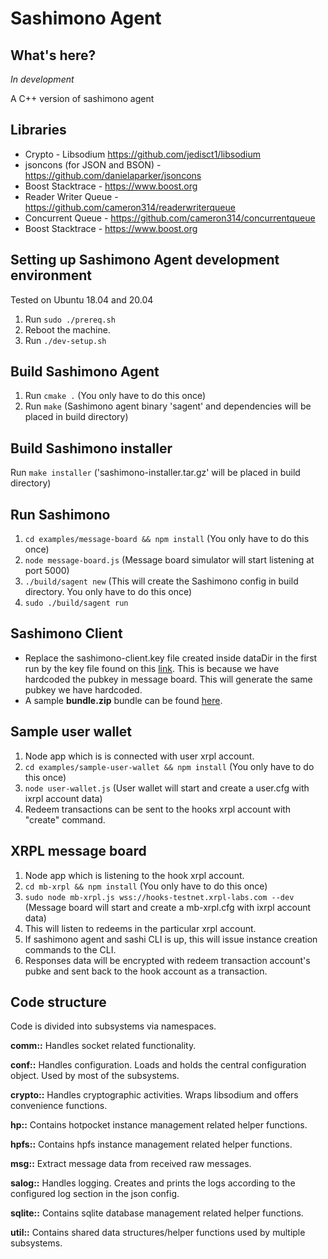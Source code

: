 # Sashimono Agent

## What's here?
*In development*

A C++ version of sashimono agent

## Libraries
* Crypto - Libsodium https://github.com/jedisct1/libsodium
* jsoncons (for JSON and BSON) - https://github.com/danielaparker/jsoncons
* Boost Stacktrace - https://www.boost.org
* Reader Writer Queue - https://github.com/cameron314/readerwriterqueue
* Concurrent Queue - https://github.com/cameron314/concurrentqueue
* Boost Stacktrace - https://www.boost.org

## Setting up Sashimono Agent development environment
Tested on Ubuntu 18.04 and 20.04
1. Run `sudo ./prereq.sh`
1. Reboot the machine.
1. Run `./dev-setup.sh`

## Build Sashimono Agent
1. Run `cmake .` (You only have to do this once)
1. Run `make` (Sashimono agent binary 'sagent' and dependencies will be placed in build directory)

## Build Sashimono installer
Run `make installer` ('sashimono-installer.tar.gz' will be placed in build directory)

## Run Sashimono
1. `cd examples/message-board && npm install` (You only have to do this once)
1. `node message-board.js` (Message board simulator will start listening at port 5000)
1. `./build/sagent new` (This will create the Sashimono config in build directory. You only have to do this once)
1. `sudo ./build/sagent run`

## Sashimono Client
- Replace the sashimono-client.key file created inside dataDir in the first run by the key file found on this [link](https://geveoau.sharepoint.com/:u:/g/EX5U8SxYyM5Anyq2rAcMXtkBEOO_XWT7hCo30SGIsDAyLg?e=LycwQx). This is because we have hardcoded the pubkey in message board. This will generate the same pubkey we have hardcoded.
- A sample **bundle.zip** bundle can be found [here](https://geveoau.sharepoint.com/:u:/g/EdurCbuttzdCnuQCyIb0SKEBWq4j9LKdgAIjJvt3zwueew?e=lPYfMG).

## Sample user wallet
1. Node app which is is connected with user xrpl account.
1. `cd examples/sample-user-wallet && npm install` (You only have to do this once)
1. `node user-wallet.js` (User wallet will start and create a user.cfg with ixrpl account data)
1. Redeem transactions can be sent to the hooks xrpl account with "create" command.

## XRPL message board
1. Node app which is listening to the hook xrpl account.
1. `cd mb-xrpl && npm install` (You only have to do this once)
1. `sudo node mb-xrpl.js wss://hooks-testnet.xrpl-labs.com --dev` (Message board will start and create a mb-xrpl.cfg with ixrpl account data)
1. This will listen to redeems in the particular xrpl account.
1. If sashimono agent and sashi CLI is up, this will issue instance creation commands to the CLI.
1. Responses data will be encrypted with redeem transaction account's pubke and sent back to the hook account as a transaction.

## Code structure
Code is divided into subsystems via namespaces.

**comm::** Handles socket related functionality.

**conf::** Handles configuration. Loads and holds the central configuration object. Used by most of the subsystems.

**crypto::** Handles cryptographic activities. Wraps libsodium and offers convenience functions.

**hp::** Contains hotpocket instance management related helper functions.

**hpfs::** Contains hpfs instance management related helper functions.

**msg::** Extract message data from received raw messages.

**salog::** Handles logging. Creates and prints the logs according to the configured log section in the json config.

**sqlite::** Contains sqlite database management related helper functions.

**util::** Contains shared data structures/helper functions used by multiple subsystems.

